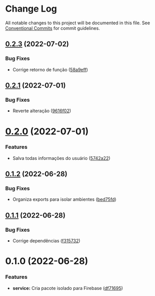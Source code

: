 # Change Log

All notable changes to this project will be documented in this file.
See [Conventional Commits](https://conventionalcommits.org) for commit guidelines.

## [0.2.3](https://github.com/igorjacauna/lib-services/compare/@igorjacauna/lib-firebase@0.2.2...@igorjacauna/lib-firebase@0.2.3) (2022-07-02)


### Bug Fixes

* Corrige retorno de função ([58a9eff](https://github.com/igorjacauna/lib-services/commit/58a9effbe7700fb34fadda29cf21f14609bc9488))





## [0.2.1](https://github.com/igorjacauna/lib-services/compare/@igorjacauna/lib-firebase@0.2.0...@igorjacauna/lib-firebase@0.2.1) (2022-07-01)


### Bug Fixes

* Reverte alteração ([9616f02](https://github.com/igorjacauna/lib-services/commit/9616f02275ef0c59353a8d7458f5088a1bed04ba))





# [0.2.0](https://github.com/igorjacauna/lib-services/compare/@igorjacauna/lib-firebase@0.1.3...@igorjacauna/lib-firebase@0.2.0) (2022-07-01)


### Features

* Salva todas informações do usuário ([5742a22](https://github.com/igorjacauna/lib-services/commit/5742a227eba19916fb3a574342cd8f3fe153de9b))





## [0.1.2](https://github.com/igorjacauna/lib-services/compare/@igorjacauna/lib-firebase@0.1.1...@igorjacauna/lib-firebase@0.1.2) (2022-06-28)


### Bug Fixes

* Organiza exports para isolar ambientes ([bed75fd](https://github.com/igorjacauna/lib-services/commit/bed75fd6c13a05a1964fb14130707d5f9278cea7))





## [0.1.1](https://github.com/igorjacauna/lib-services/compare/@igorjacauna/lib-firebase@0.1.0...@igorjacauna/lib-firebase@0.1.1) (2022-06-28)


### Bug Fixes

* Corrige dependências ([f315732](https://github.com/igorjacauna/lib-services/commit/f31573214db18cbcad921af34e16bf50aa20b2f2))





# 0.1.0 (2022-06-28)


### Features

* **service:** Cria pacote isolado para Firebase ([df71695](https://github.com/igorjacauna/lib-services/commit/df71695e3d6b10a3a89d1f51f37bd5a38785d637))
